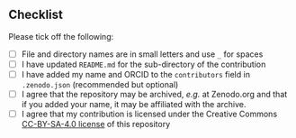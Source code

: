 ## Checklist

Please tick off the following:

- [ ] File and directory names are in small letters and use `_` for spaces
- [ ] I have updated `README.md` for the sub-directory of the contribution
- [ ] I have added my name and ORCID to the `contributors` field in `.zenodo.json` (recommended but optional)
- [ ] I agree that the repository may be archived, *e.g.* at Zenodo.org and that if you added your name, it may be affiliated with the archive.
- [ ] I agree that my contribution is licensed under the Creative Commons
      [CC-BY-SA-4.0 license](https://creativecommons.org/licenses/by-sa/4.0) of this repository
